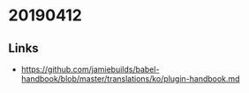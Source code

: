 # 20190412
## Links
- https://github.com/jamiebuilds/babel-handbook/blob/master/translations/ko/plugin-handbook.md